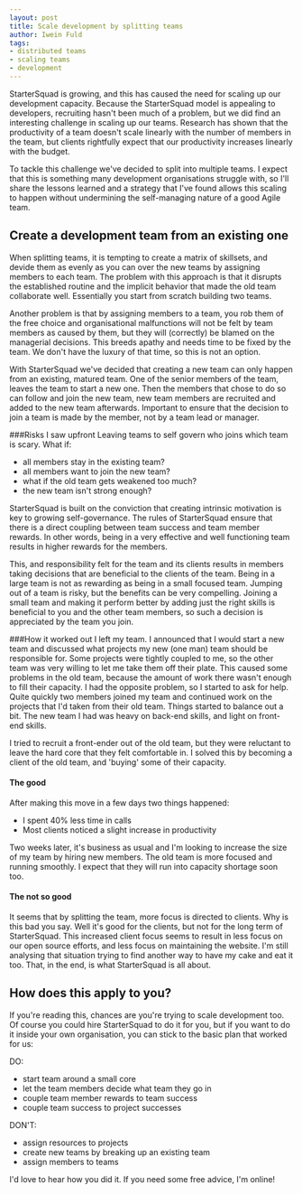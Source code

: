 ```yaml
---
layout: post
title: Scale development by splitting teams
author: Iwein Fuld
tags:
- distributed teams
- scaling teams
- development
---
```


StarterSquad is growing, and this has caused the need for scaling up our development capacity. Because the StarterSquad
model is appealing to developers, recruiting hasn't been much of a problem, but we did find an interesting challenge in
scaling up our teams. Research has shown that the productivity of a team doesn't scale linearly with the number of
members in the team, but clients rightfully expect that our productivity increases linearly with the budget.

To tackle this challenge we've decided to split into multiple teams. I expect that this is something many development
organisations struggle with, so I'll share the lessons learned and a strategy that I've found allows this scaling to
happen without undermining the self-managing nature of a good Agile team.

Create a development team from an existing one
---------------
When splitting teams, it is tempting to create a matrix of skillsets, and devide them as evenly as you can over the
new teams by assigning members to each team. The problem with this approach is that it disrupts the established routine
and the implicit behavior that made the old team collaborate well. Essentially you start from scratch building two teams.

Another problem is that by assigning members to a team, you rob them of the free choice and organisational malfunctions
will not be felt by team members as caused by them, but they will (correctly) be blamed on the managerial decisions.
This breeds apathy and needs time to be fixed by the team. We don't have the luxury of that time, so this is not an option.

With StarterSquad we've decided that creating a new team can only happen from an existing, matured team. One of the
senior members of the team, leaves the team to start a new one. Then the members that chose to do so can follow and join
the new team, new team members are recruited and added to the new team afterwards. Important to ensure that the decision
to join a team is made by the member, not by a team lead or manager.

###Risks I saw upfront
Leaving teams to self govern who joins which team is scary. What if:

- all members stay in the existing team?
- all members want to join the new team?
- what if the old team gets weakened too much?
- the new team isn't strong enough?

StarterSquad is built on the conviction that creating intrinsic motivation is key to growing self-governance. The rules
of StarterSquad ensure that there is a direct coupling between team success and team member rewards. In other words,
being in a very effective and well functioning team results in higher rewards for the members.

This, and responsibility felt for the team and its clients results in members taking decisions that are beneficial to
the clients of the team. Being in a large team is not as rewarding as being in a small focused team. Jumping out of a
team is risky, but the benefits can be very compelling. Joining a small team and making it perform better by adding just
the right skills is beneficial to you and the other team members, so such a decision is appreciated by the team you join.

###How it worked out
I left my team. I announced that I would start a new team and discussed what projects my new (one man) team should be
responsible for. Some projects were tightly coupled to me, so the other team was very willing to let me take them off
their plate. This caused some problems in the old team, because the amount of work there wasn't enough to fill their
capacity. I had the opposite problem, so I started to ask for help. Quite quickly two members joined my team and continued
work on the projects that I'd taken from their old team. Things started to balance out a bit. The new team I had was
heavy on back-end skills, and light on front-end skills.

I tried to recruit a front-ender out of the old team, but they were reluctant to leave the hard core that they felt
comfortable in. I solved this by becoming a client of the old team, and 'buying' some of their capacity.

#### The good
After making this move in a few days two things happened:

- I spent 40% less time in calls
- Most clients noticed a slight increase in productivity

Two weeks later, it's business as usual and I'm looking to increase the size of my team by hiring new members. The old
team is more focused and running smoothly. I expect that they will run into capacity shortage soon too.

#### The not so good
It seems that by splitting the team, more focus is directed to clients. Why is this bad you say. Well it's good for
 the clients, but not for the long term of StarterSquad. This increased client focus seems to result in less focus on our open source
efforts, and less focus on maintaining the website. I'm still analysing that situation trying to find another way to
have my cake and eat it too. That, in the end, is what StarterSquad is all about.

How does this apply to you?
---------------
If you're reading this, chances are you're trying to scale development too. Of course you could hire StarterSquad to do
it for you, but if you want to do it inside your own organisation, you can stick to the basic plan that worked for us:

DO:

- start team around a small core
- let the team members decide what team they go in
- couple team member rewards to team success
- couple team success to project successes

DON'T:

- assign resources to projects
- create new teams by breaking up an existing team
- assign members to teams

I'd love to hear how you did it. If you need some free advice, I'm online!